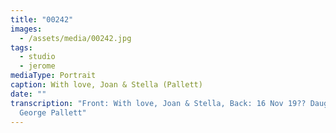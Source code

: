 ```yaml
---
title: "00242"
images:
  - /assets/media/00242.jpg
tags:
  - studio
  - jerome
mediaType: Portrait
caption: With love, Joan & Stella (Pallett)
date: ""
transcription: "Front: With love, Joan & Stella, Back: 16 Nov 19?? Daughters of
  George Pallett"
---
```

